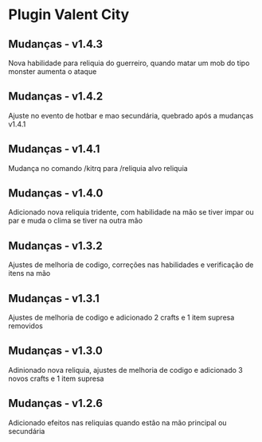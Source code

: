 <h1>Plugin Valent City</h1>
<h2>Mudanças - v1.4.3</h2>
Nova habilidade para reliquia do guerreiro, quando matar um mob do tipo monster aumenta o ataque
<h2>Mudanças - v1.4.2</h2>
Ajuste no evento de hotbar e mao secundária, quebrado após a mudanças v1.4.1
<h2>Mudanças - v1.4.1</h2>
Mudança no comando /kitrq para /reliquia alvo reliquia
<h2>Mudanças - v1.4.0</h2>
Adicionado nova reliquia tridente, com habilidade na mão se tiver impar ou par e muda o clima se tiver na outra mão
<h2>Mudanças - v1.3.2</h2>
Ajustes de melhoria de codigo, correções nas habilidades e verificação de itens na mão 
<h2>Mudanças - v1.3.1</h2>
Ajustes de melhoria de codigo e adicionado 2 crafts e 1 item supresa removidos
<h2>Mudanças - v1.3.0</h2>
Adinionado nova reliquia, ajustes de melhoria de codigo e adicionado 3 novos crafts e 1 item supresa
<h2>Mudanças - v1.2.6</h2>
Adicionado efeitos nas reliquias quando estão na mão principal ou secundária